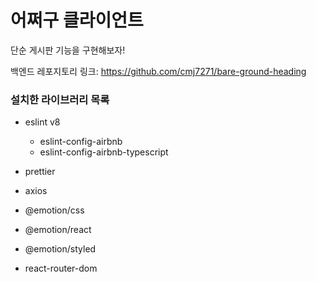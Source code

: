 # 어쩌구 클라이언트

단순 게시판 기능을 구현해보자!

백엔드 레포지토리 링크: https://github.com/cmj7271/bare-ground-heading

### 설치한 라이브러리 목록

- eslint v8
  - eslint-config-airbnb
  - eslint-config-airbnb-typescript
- prettier

- axios

- @emotion/css
- @emotion/react
- @emotion/styled

- react-router-dom
